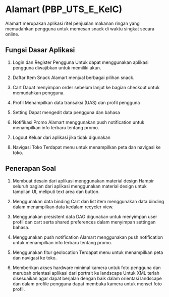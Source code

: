 # Alamart (PBP_UTS_E_KelC)
Alamart merupakan aplikasi ritel penjualan makanan ringan yang memudahkan pengguna untuk memesan snack di waktu singkat secara online.

## Fungsi Dasar Aplikasi
1. Login dan Register Pengguna
Untuk dapat menggunakan aplikasi pengguna diwajibkan untuk memiliki akun.

2. Daftar Item Snack
Alamart menjual berbagai pilihan snack.

3. Cart
Dapat menyimpan order sebelum lanjut ke bagian checkout untuk memudahkan pengguna.

4. Profil
Menampilkan data transaksi (UAS) dan profil pengguna

5. Setting
Dapat mengedit data pengguna dan bahasa

6. Notifikasi Promo
Alamart menggunakan push notification untuk menampilkan info terbaru tentang promo.

7. Logout
Keluar dari aplikasi jika tidak digunakan

8. Navigasi Toko
Terdapat menu untuk menampilkan peta dan navigasi ke toko.

## Penerapan Soal
1. Membuat desain dari aplikasi menggunakan material design
Hampir seluruh bagian dari aplikasi menggunakan material design untuk tampilan UI, meliputi text area dan button.

2. Menggunakan data binding
Cart dan list item menggunakan data binding dalam menampilkan data kedalam recycler view.

3. Menggunakan presistent data
DAO digunakan untuk menyimpan user profil dan cart serta shared preferences dalam menyimpan settingan bahasa.

4. Menggunakan push notification
Alamart menggunakan push notification untuk menampilkan info terbaru tentang promo.

5. Menggunakan fitur geolocation
Terdapat menu untuk menampilkan peta dan navigasi ke toko.

6. Memberikan akses hardware minimal kamera untuk foto pengguna dan merubah orientasi aplikasi dari portrait ke landscape
Untuk XML terlah disesuaikan agar dapat berjalan dengan baik dalam orientasi landscape dan dalam profile pengguna dapat membuka kamera untuk menset foto profil.
